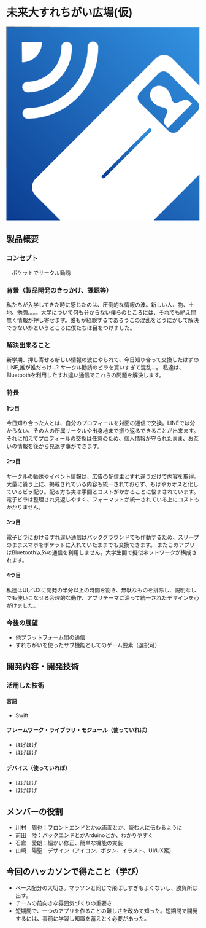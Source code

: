 # 未来大すれちがい広場(仮)
![ロゴ](icon.png)

## 製品概要
### コンセプト

　ポケットでサークル勧誘

### 背景（製品開発のきっかけ、課題等）
私たちが入学してきた時に感じたのは、圧倒的な情報の波。新しい人、物、土地、勉強.....。大学について何も分からない僕らのところには、それでも絶え間無く情報が押し寄せます。誰もが経験するであろうこの混乱をどうにかして解決できないかというところに僕たちは目をつけました。


### 解決出来ること
新学期、押し寄せる新しい情報の波にやられて、今日知り合って交換したはずのLINE,誰が誰だっけ...? サークル勧誘のビラを貰いすぎて混乱...。
私達は、Bluetoothを利用したすれ違い通信でこれらの問題を解決します。

### 特長

#### 1つ目 
今日知り合った人とは、自分のプロフィールを対面の通信で交換。LINEでは分からない、その人の所属サークルや出身地まで振り返るできることが出来ます。それに加えてプロフィールの交換は任意のため、個人情報が守られたまま、お互いの情報を後から見返す事ができます。


#### 2つ目
サークルの勧誘やイベント情報は、広告の配信主とすれ違うだけで内容を取得。大量に貰う上に、掲載されている内容も統一されておらず、もはやカオスと化しているビラ配り。配る方も実は手間とコストがかかることに悩まされています。電子ビラは整理され見返しやすく、フォーマットが統一されている上にコストもかかりません。


#### 3つ目  
電子ビラにおけるすれ違い通信はバックグラウンドでも作動するため、スリープのままスマホをポケットに入れていたままでも交換できます。
またこのアプリはBluetooth以外の通信を利用しません。大学生間で擬似ネットワークが構成されます。

#### 4つ目  
私達はUI／UXに開発の半分以上の時間を割き、無駄なものを排除し、説明なしでも使いこなせる合理的な動作、アプリテーマに沿って統一されたデザインを心がけました。


### 今後の展望
- 他プラットフォーム間の通信
- すれちがいを使ったサブ機能としてのゲーム要素（選択可）


## 開発内容・開発技術
### 活用した技術
#### 言語
- Swift

#### フレームワーク・ライブラリ・モジュール（使っていれば）
- ほげほげ
- ほげほげ

#### デバイス（使っていれば）
- ほげほげ
- ほげほげ

## メンバーの役割
- 川村　周也：フロントエンドとかxx画面とか、読む人に伝わるように
- 前田　陸：バックエンドとかArduinoとか、わかりやすく
- 石倉　愛朗：細かい修正、簡単な機能の実装
- 山崎　陽聖：デザイン（アイコン、ボタン、イラスト、UI/UX案）
## 今回のハッカソンで得たこと（学び）
- ペース配分の大切さ。マラソンと同じで飛ばしすぎもよくないし、勝負所は出す。
- チームの前向きな雰囲気づくりの重要さ
- 短期間で、一つのアプリを作ることの難しさを改めて知った。短期間で開発するには、事前に学習し知識を蓄えとく必要があった。
